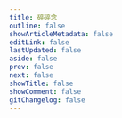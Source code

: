```yaml
---
title: 碎碎念
outline: false
showArticleMetadata: false
editLink: false
lastUpdated: false
aside: false
prev: false
next: false
showTitle: false
showComment: false
gitChangelog: false
---
```


<Memos />